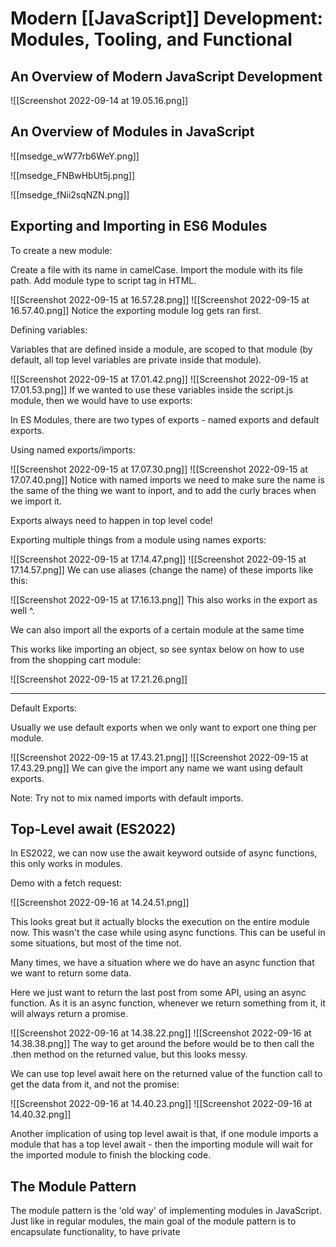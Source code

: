 # Modern [[JavaScript]] Development: Modules, Tooling, and Functional
## An Overview of Modern JavaScript Development

![[Screenshot 2022-09-14 at 19.05.16.png]]

## An Overview of Modules in JavaScript
![[msedge_wW77rb6WeY.png]]

![[msedge_FNBwHbUt5j.png]]

![[msedge_fNii2sqNZN.png]]

## Exporting and Importing in ES6 Modules
To create a new module:

Create a file with its name in camelCase. Import the module with its file path. Add module type to script tag in HTML.

![[Screenshot 2022-09-15 at 16.57.28.png]]
![[Screenshot 2022-09-15 at 16.57.40.png]]
Notice the exporting module log gets ran first.

Defining variables:

Variables that are defined inside a module, are scoped to that module (by default, all top level variables are private inside that module).

![[Screenshot 2022-09-15 at 17.01.42.png]]
![[Screenshot 2022-09-15 at 17.01.53.png]]
If we wanted to use these variables inside the script.js module, then we would have to use exports:

In ES Modules, there are two types of exports - named exports and default exports.

Using named exports/imports:

![[Screenshot 2022-09-15 at 17.07.30.png]]
![[Screenshot 2022-09-15 at 17.07.40.png]]
Notice with named imports we need to make sure the name is the same of the thing we want to inport, and to add the curly braces when we import it.

Exports always need to happen in top level code!

Exporting multiple things from a module using names exports:

![[Screenshot 2022-09-15 at 17.14.47.png]]
![[Screenshot 2022-09-15 at 17.14.57.png]]
We can use aliases (change the name) of these imports like this:

![[Screenshot 2022-09-15 at 17.16.13.png]]
This also works in the export as well ^.

We can also import all the exports of a certain module at the same time

This works like importing an object, so see syntax below on how to use from the shopping cart module:

![[Screenshot 2022-09-15 at 17.21.26.png]]

---------------------

Default Exports:

Usually we use default exports when we only want to export one thing per module.

![[Screenshot 2022-09-15 at 17.43.21.png]]
![[Screenshot 2022-09-15 at 17.43.29.png]]
We can give the import any name we want using default exports.

Note: Try not to mix named imports with default imports.

## Top-Level await (ES2022)
In ES2022, we can now use the await keyword outside of async functions, this only works in modules.

Demo with a fetch request:

![[Screenshot 2022-09-16 at 14.24.51.png]]

This looks great but it actually blocks the execution on the entire module now. This wasn't the case while using async functions. This can be useful in some situations, but most of the time not.

Many times, we have a situation where we do have an async function that we want to return some data.

Here we just want to return the last post from some API, using an async function. As it is an async function, whenever we return something from it, it will always return a promise. 

![[Screenshot 2022-09-16 at 14.38.22.png]]
![[Screenshot 2022-09-16 at 14.38.38.png]]
The way to get around the before would be to then call the .then method on the returned value, but this looks messy.

We can use top level await here on the returned value of the function call to get the data from it, and not the promise:

![[Screenshot 2022-09-16 at 14.40.23.png]]
![[Screenshot 2022-09-16 at 14.40.32.png]]

Another implication of using top level await is that, if one module imports a module that has a top level await - then the importing module will wait for the imported module to finish the blocking code.

## The Module Pattern
The module pattern is the 'old way' of implementing modules in JavaScript. Just like in regular modules, the main goal of the module pattern is to encapsulate functionality, to have private 
